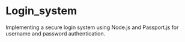 # Login_system
Implementing a secure login system using Node.js and Passport.js for username and password authentication.
